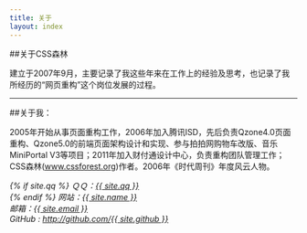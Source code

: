 ```yaml
---
title: 关于
layout: index
---
```


##关于CSS森林

建立于2007年9月，主要记录了我这些年来在工作上的经验及思考，也记录了我所经历的“网页重构”这个岗位发展的过程。

----

##关于我：

2005年开始从事页面重构工作，2006年加入腾讯ISD，先后负责Qzone4.0页面重构、Qzone5.0的前端页面架构设计和实现、参与拍拍网购物车改版、音乐MiniPortal V3等项目；2011年加入财付通设计中心，负责重构团队管理工作；CSS森林(www.cssforest.org)作者。2006年《时代周刊》年度风云人物。

<address>
{% if site.qq %}
ＱＱ：<a title="QQ" href="tencent://message/?uin={{ site.qq }}">{{ site.qq }}</a><br />
{% endif %}
网站：<a title="邮箱" href="{{ site.url }}">{{ site.name }}</a><br />
邮箱：<a title="邮箱" href="mailto:{{ site.email }}">{{ site.email }}</a><br />
GitHub : <a title="Github" href="http://github.com/{{ site.github }}">http://github.com/{{ site.github }}</a>
</address>